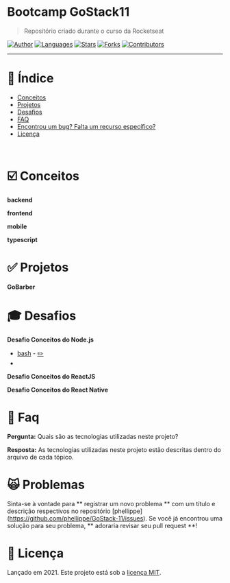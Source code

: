 <!--- <p align="left">
   <img src="docs/logo.png" width="150"/>
</p> --->


# Bootcamp GoStack11

> Repositório criado durante o curso da Rocketseat

[![Author](https://img.shields.io/badge/author-phellippe-662d91?style=flat-square)](https://github.com/phellippe)
[![Languages](https://img.shields.io/github/languages/count/phellippe/GoStack-11?color=%23662d91&style=flat-square)](#)
[![Stars](https://img.shields.io/github/stars/phellippe/GoStack-11?color=662d91&style=flat-square)](https://github.com/phellippe/GoStack-11/stargazers)
[![Forks](https://img.shields.io/github/forks/phellippe/GoStack-11?color=%23662d91&style=flat-square)](https://github.com/phellippe/GoStack-11/network/members)
[![Contributors](https://img.shields.io/github/contributors/phellippe/GoStack-11?color=662d91&style=flat-square)](https://github.com/phellippe/GoStack-11//graphs/contributors)

---

# :pushpin: Índice

* [Conceitos](#ballot_box_with_check-conceitos)
* [Projetos](#white_check_mark-projetos)
* [Desafios](#mortar_board-desafios)
* [FAQ](#postbox-faq)
* [Encontrou um bug? Falta um recurso específico?](#scream_cat-problemas)
* [Licença](#closed_book-licença)

<br />

# :ballot_box_with_check: Conceitos

**backend**

**frontend**

**mobile**

**typescript**

# :white_check_mark: Projetos

**GoBarber**

# :mortar_board: Desafios

**Desafio Conceitos do Node.js**

- [bash](https://meleu.github.io/my-notes/bash) - [✏️](https://github.com/meleu/my-notes/edit/master/bash.md)
- 
**Desafio Conceitos do ReactJS**

**Desafio Conceitos do React Native**

# :postbox: Faq

**Pergunta:** Quais são as tecnologias utilizadas neste projeto?

**Resposta:** 
As tecnologias utilizadas neste projeto estão descritas dentro do arquivo de cada tópico.

# :scream_cat: Problemas

Sinta-se à vontade para ** registrar um novo problema ** com um título e descrição respectivos no repositório [phellippe] (https://github.com/phellippe/GoStack-11/issues). Se você já encontrou uma solução para seu problema, ** adoraria revisar seu pull request **!

# :closed_book: Licença

Lançado em 2021.
Este projeto está sob a [licença MIT](https://github.com/phellippe/GoStack-11/blob/main/LICENSE).

